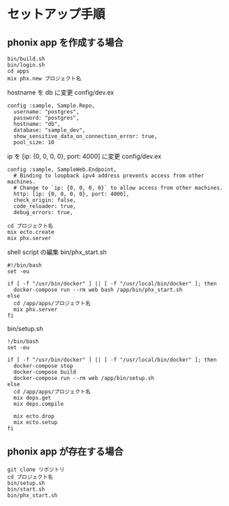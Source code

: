 # セットアップ手順

## phonix app を作成する場合

```
bin/build.sh
bin/login.sh
cd apps
mix phx.new プロジェクト名
```

hostname を db に変更
config/dev.ex
```
config :sample, Sample.Repo,
  username: "postgres",
  password: "postgres",
  hostname: "db",
  database: "sample_dev",
  show_sensitive_data_on_connection_error: true,
  pool_size: 10
```

ip を [ip: {0, 0, 0, 0}, port: 4000] に変更
config/dev.ex
```
config :sample, SampleWeb.Endpoint,
  # Binding to loopback ipv4 address prevents access from other machines.
  # Change to `ip: {0, 0, 0, 0}` to allow access from other machines.
  http: [ip: {0, 0, 0, 0}, port: 4000],
  check_origin: false,
  code_reloader: true,
  debug_errors: true,
```

```
cd プロジェクト名
mix ecto.create
mix phx.server
```

shell script の編集
bin/phx_start.sh
```
#!/bin/bash
set -eu

if [ -f "/usr/bin/docker" ] || [ -f "/usr/local/bin/docker" ]; then
  docker-compose run --rm web bash /app/bin/phx_start.sh
else
  cd /app/apps/プロジェクト名
  mix phx.server
fi
```

bin/setup.sh
```
!/bin/bash
set -eu

if [ -f "/usr/bin/docker" ] || [ -f "/usr/local/bin/docker" ]; then
  docker-compose stop
  docker-compose build
  docker-compose run --rm web /app/bin/setup.sh
else
  cd /app/apps/プロジェクト名
  mix deps.get
  mix deps.compile

  mix ecto.drop
  mix ecto.setup
fi
```

## phonix app が存在する場合

```
git clone リポジトリ
cd プロジェクト名
bin/setup.sh
bin/start.sh
bin/phx_start.sh
```









